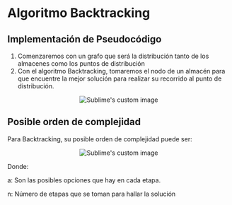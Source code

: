 # Algoritmo Backtracking

## Implementación de Pseudocódigo

1. Comenzaremos con un grafo que será la distribución tanto de los almacenes como los puntos de distribución
2. Con el algoritmo Backtracking, tomaremos el nodo de un almacén para que encuentre la mejor solución para realizar su recorrido al punto de distribución.


<p align="center">
  <img src="https://github.com/gianellacoronel2/ihc-front/blob/master/Imagen-OrdenComplejidad/Diagrama_Flujo.png" alt="Sublime's custom image"/>
</p>


## Posible orden de complejidad

Para Backtracking, su posible orden de complejidad puede ser:
<p align="center">
  <img src="https://github.com/gianellacoronel2/ihc-front/blob/master/Imagen-OrdenComplejidad/OrdenComplejidad.png" alt="Sublime's custom image"/>
</p>

Donde:

a: Son las posibles opciones que hay en cada etapa.

n: Número de etapas que se toman para hallar la solución
